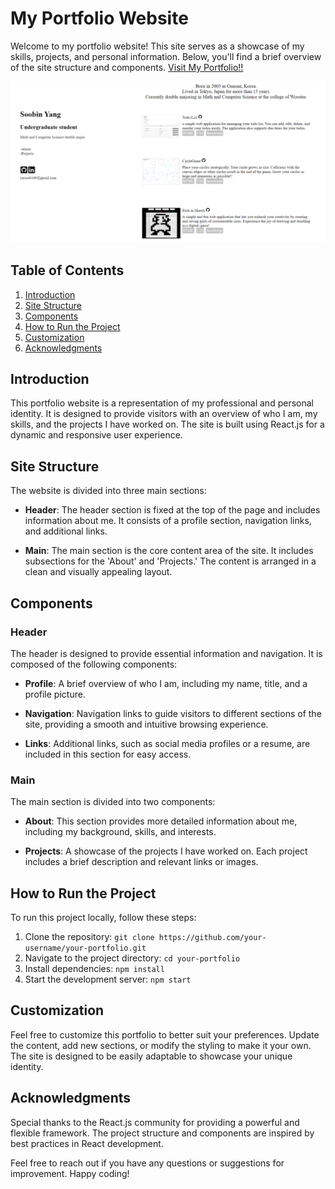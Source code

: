 # My Portfolio Website

Welcome to my portfolio website! This site serves as a showcase of my skills, projects, and personal information. Below, you'll find a brief overview of the site structure and components.
[Visit My Portfolio!!](https://uliba3.github.io/portfolio/)

![screenshot of the website](src/assets/screenshot.png)

## Table of Contents

1. [Introduction](#introduction)
2. [Site Structure](#site-structure)
3. [Components](#components)
4. [How to Run the Project](#how-to-run-the-project)
5. [Customization](#customization)
6. [Acknowledgments](#acknowledgments)

## Introduction

This portfolio website is a representation of my professional and personal identity. It is designed to provide visitors with an overview of who I am, my skills, and the projects I have worked on. The site is built using React.js for a dynamic and responsive user experience.

## Site Structure

The website is divided into three main sections:

- **Header**: The header section is fixed at the top of the page and includes information about me. It consists of a profile section, navigation links, and additional links.

- **Main**: The main section is the core content area of the site. It includes subsections for the 'About' and 'Projects.' The content is arranged in a clean and visually appealing layout.

## Components

### Header

The header is designed to provide essential information and navigation. It is composed of the following components:

- **Profile**: A brief overview of who I am, including my name, title, and a profile picture.

- **Navigation**: Navigation links to guide visitors to different sections of the site, providing a smooth and intuitive browsing experience.

- **Links**: Additional links, such as social media profiles or a resume, are included in this section for easy access.

### Main

The main section is divided into two components:

- **About**: This section provides more detailed information about me, including my background, skills, and interests.

- **Projects**: A showcase of the projects I have worked on. Each project includes a brief description and relevant links or images.

## How to Run the Project

To run this project locally, follow these steps:

1. Clone the repository: `git clone https://github.com/your-username/your-portfolio.git`
2. Navigate to the project directory: `cd your-portfolio`
3. Install dependencies: `npm install`
4. Start the development server: `npm start`

## Customization

Feel free to customize this portfolio to better suit your preferences. Update the content, add new sections, or modify the styling to make it your own. The site is designed to be easily adaptable to showcase your unique identity.

## Acknowledgments

Special thanks to the React.js community for providing a powerful and flexible framework. The project structure and components are inspired by best practices in React development.

Feel free to reach out if you have any questions or suggestions for improvement. Happy coding!